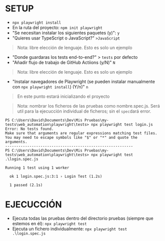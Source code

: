 # SETUP
- `npx playwright install`
- En la ruta del proyecto: `npm init playwright`
- "Se necesitan instalar los siguientes paquetes (y)": `y`
- "Quieres usar TypeScript o JavaScript?" `>JavaScript` 
> Nota: libre elección de lenguaje. Esto es solo un ejemplo

- "Donde guardaras los tests end-to-end?" > `tests` por defecto
- "Añadir flujo de trabajo de GitHub Actiions (y/N)" `N`
> Nota: libre elección de lenguaje. Esto es solo un ejemplo

- "Instalar navegadores de Playwright (se pueden instalar manualmente con `npx playwright install`) (Y/n)" `n`

> En este punto estará inicializando el proyecto

> Nota: nombrar los ficheros de las pruebas como nombre.spec.js. Será util para la ejecucción individual de ficheros; sin el `spec`dará error.
```
PS C:\Users\David\Documents\Dev\Mis Pruebas\my-tests\web_automation\playwright\tests> npx playwright test login.js
Error: No tests found.
Make sure that arguments are regular expressions matching test files.
You may need to escape symbols like "$" or "*" and quote the arguments.
----------------------------------------------------------
PS C:\Users\David\Documents\Dev\Mis Pruebas\my-tests\web_automation\playwright\tests> npx playwright test .\login.spec.js

Running 1 test using 1 worker

  ok 1 login.spec.js:3:1 › Login Test (1.2s)

  1 passed (2.1s)
```

# EJECUCCIÓN
- Ejecuta todas las pruebas dentro del directorio pruebas (siempre que estemos en él): `npx playwright test`
- Ejecuta un fichero individualmente: `npx playwright test .\login.spec.js`